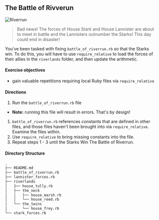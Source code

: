 ## The Battle of Rivverun

![Riverrun](http://awoiaf.westeros.org/images/thumb/4/4a/Riverrun_by_Feliche.jpg/300px-Riverrun_by_Feliche.jpg)

> Bad news! The forces of House Stark and House Lannister are about to meet in battle and the Lannisters outnumber the Starks! This day could end in disaster!

You've been tasked with fixing `battle_of_riverrun.rb` so that the Starks win. To do this, you will have to use `require_relative` to load the forces of their allies in the `riverlands` folder, and then update the arithmetic.

#### Exercise objectives
- gain valuable repetitions requiring local Ruby files via `require_relative`

#### Directions

1. Run the `battle_of_riverrun.rb` file
  - __Note:__ running this file will result in errors. That's by design!
1. `battle_of_riverrun.rb` references constants that are defined in other files, and those files haven't been brought into via `require_relative`. Examine the files within.
1. Use `require_relative` to bring missing constants into the file.
1. Repeat steps 1 - 3 until the Starks Win The Battle of Riverrun.

#### Directory Structure

```bash
.
├── README.md
├── battle_of_riverrun.rb
├── lannister_forces.rb
├── riverlands
│   ├── house_tully.rb
│   ├── the_neck
│   │   ├── house_marsh.rb
│   │   └── house_reed.rb
│   └── the_twins
│       └── house_frey.rb
└── stark_forces.rb
```

